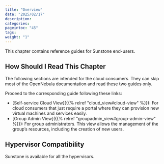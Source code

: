 ```yaml
---
title: "Overview"
date: "2025/02/17"
description:
categories:
pageintoc: "45"
tags:
weight: "1"
---
```


<!--# Overview -->

This chapter contains reference guides for Sunstone end-users.

## How Should I Read This Chapter

The following sections are intended for the cloud consumers. They can skip most of the OpenNebula documentation and read these two guides only.

Proceed to the corresponding guide following these links:

- [Self-service Cloud View]({{% relref "cloud_view#cloud-view" %}}): For cloud consumers that just require a portal where they can provision new virtual machines and services easily.
- [Group Admin View]({{% relref "groupadmin_view#group-admin-view" %}}): For group administrators. This view allows the management of the group’s resources, including the creation of new users.

## Hypervisor Compatibility

Sunstone is available for all the hypervisors.
